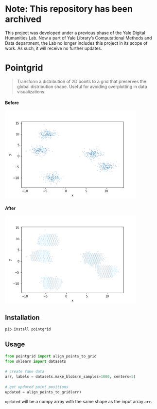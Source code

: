 # Note: This repository has been archived
This project was developed under a previous phase of the Yale Digital Humanities Lab. Now a part of Yale Library’s Computational Methods and Data department, the Lab no longer includes this project in its scope of work. As such, it will receive no further updates.


# Pointgrid

> Transform a distribution of 2D points to a grid that preserves the global distribution shape. Useful for avoiding overplotting in data visualizations.

#### Before
![before](images/input.png 'before')

#### After
![after](images/output.png 'after')

## Installation

```bash
pip install pointgrid
```

## Usage

```python
from pointgrid import align_points_to_grid
from sklearn import datasets

# create fake data
arr, labels = datasets.make_blobs(n_samples=1000, centers=5)

# get updated point positions
updated = align_points_to_grid(arr)
```

`updated` will be a numpy array with the same shape as the input array `arr`.
